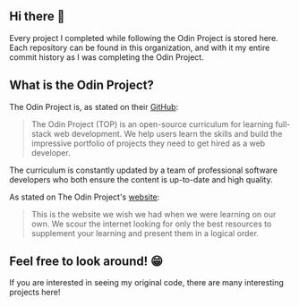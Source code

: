 ## Hi there 👋
Every project I completed while following the Odin Project is stored here. Each repository can be found in this organization, and with it my entire commit history as I was completing the Odin Project.
## What is the Odin Project?
The Odin Project is, as stated on their [GitHub](https://github.com/TheOdinProject):
> The Odin Project (TOP) is an open-source curriculum for learning full-stack web development. We help users learn the skills and build the impressive portfolio of projects they need to get hired as a web developer.

The curriculum is constantly updated by a team of professional software developers who both ensure the content is up-to-date and high quality.

As stated on The Odin Project's [website](https://www.theodinproject.com/):
> This is the website we wish we had when we were learning on our own. We scour the internet looking for only the best resources to supplement your learning and present them in a logical order.

## Feel free to look around! 😁
If you are interested in seeing my original code, there are many interesting projects here!

